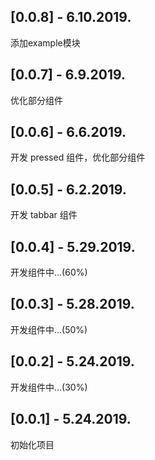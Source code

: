## [0.0.8] - 6.10.2019.

添加example模块

## [0.0.7] - 6.9.2019.

优化部分组件

## [0.0.6] - 6.6.2019.

开发 pressed 组件，优化部分组件

## [0.0.5] - 6.2.2019.

开发 tabbar 组件

## [0.0.4] - 5.29.2019.

开发组件中...(60%)

## [0.0.3] - 5.28.2019.

开发组件中...(50%)

## [0.0.2] - 5.24.2019.

开发组件中...(30%)

## [0.0.1] - 5.24.2019.

初始化项目
